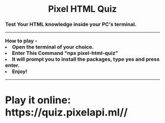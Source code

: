 <center><h1> Pixel HTML Quiz </h1>
</center>
<h3> Test Your HTML knowledge inside your PC's terminal. <br>
<hr>
How to play - 
<li>Open the terminal of your choice.
<li>Enter This Command "npx pixel-html-quiz"
<li>It will prompt you to install the packages, type yes and press enter.
<li>Enjoy!
<hr>
  <h1> Play it online: https://quiz.pixelapi.ml// </h1>
